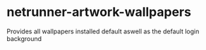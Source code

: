 netrunner-artwork-wallpapers
=============================
Provides all wallpapers installed default aswell as the default login background
